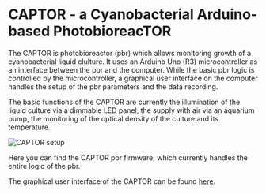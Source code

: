 CAPTOR - a Cyanobacterial Arduino-based PhotobioreacTOR
======

The CAPTOR is photobioreactor (pbr) which allows monitoring growth of a cyanobacterial liquid clulture. It uses an Arduino Uno (R3) microcontroller as an interface between the pbr and the computer. While the basic pbr logic is controlled by the microcontroller, a graphical user interface on the computer handles the setup of the pbr parameters and the data recording.

The basic functions of the CAPTOR are currently the illumination of the liquid culture via a dimmable LED panel, the supply with air via an aquarium pump, the monitoring of the optical density of the culture and its temperature.

![CAPTOR setup](https://github.com/roblehmann/captor/img/captor.jpg "CAPTOR setup")

Here you can find the CAPTOR pbr firmware, which currently handles the entire logic of the pbr.

The graphical user interface of the CAPTOR can be found [here](https://github.com/roblehmann/captor_interface).